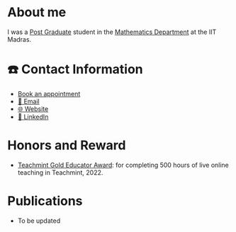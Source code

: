 <!--- - 👋 Hi, I’m @mdkarimullahaque
- 👀 I’m interested in ...
- 🌱 I’m currently learning ...
- 💞️ I’m looking to collaborate on ...
- 📫 How to reach me ...
- 😄 Pronouns: ...
- ⚡ Fun fact: ...--->

<!---<link rel="alternate icon" class="js-site-favicon" type="image/png" href="https://mdkarimullahaque.notion.site/image/https%3A%2F%2Fprod-files-secure.s3.us-west-2.amazonaws.com%2F6b5cca19-f8a2-4927-a87b-82d7b6cb3b26%2F11cae5cc-395e-4a82-942e-a1f430e77c58%2FPicsart_23-11-02_20-36-13-595.png?table=block&id=3853607f-d02e-44a7-84e9-61efcea18bae&spaceId=6b5cca19-f8a2-4927-a87b-82d7b6cb3b26&width=250&userId=&cache=v2">--->

<!--![MD Karimulla Haque](https://mdkarimullahaque.notion.site/image/https%3A%2F%2Fprod-files-secure.s3.us-west-2.amazonaws.com%2F6b5cca19-f8a2-4927-a87b-82d7b6cb3b26%2F11cae5cc-395e-4a82-942e-a1f430e77c58%2FPicsart_23-11-02_20-36-13-595.png?table=block&id=3853607f-d02e-44a7-84e9-61efcea18bae&spaceId=6b5cca19-f8a2-4927-a87b-82d7b6cb3b26&width=250&userId=&cache=v2)--->
<!---Hello! Welcome to my Github page.--->
# About me
I was a [Post Graduate](https://math.iitm.ac.in/alumni.php#:~:text=MD%20Karimulla%20Haque,MA23C021) student in the [Mathematics Department](https://math.iitm.ac.in/) at the IIT Madras. 
<!--and currently I am doing project under the guidance of [Dr. Sivaram Ambikasaran](https://dsai.iitm.ac.in/faculty/sivaram-ambikasaran/)-->
# ☎️ Contact Information
+ [Book an appointment](https://calendly.com/mdkarimullahaque/appointment)
+ [📧 Email](mailto:karimulla@alumni.iitm.ac.in)
+ [🌐 Website](https://sites.google.com/view/mdkarimullahaque)
+ [🔗 LinkedIn](https://in.linkedin.com/in/mdkarimullahaque)
# Honors and Reward
+ [Teachmint Gold Educator Award](https://mdkarimullahaque.github.io/awards/Teachmint_Gold_Educator_Award.pdf): for completing 500 hours of live online teaching in Teachmint, 2022.
# Publications
+ To be updated

<!---```©️ MD Karimulla Haque```--->

<!---
mdkarimullahaque/mdkarimullahaque is a ✨ special ✨ repository because its `README.md` (this file) appears on your GitHub profile.
You can click the Preview link to take a look at your changes.
--->
